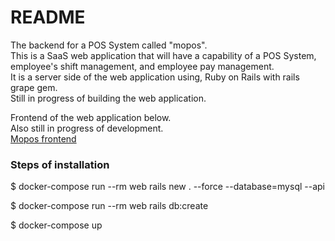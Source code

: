 # README

The backend for a POS System called "mopos".<br>
This is a SaaS web application that will have a capability of a POS System, employee's shift management, and employee pay management.<br>
It is a server side of the web application using, Ruby on Rails with rails grape gem.<br>
Still in progress of building the web application.

Frontend of the web application below.<br>
Also still in progress of development.<br>
[Mopos frontend](https://github.com/omocchin/mopos-front/tree/release/v1)

<h3>Steps of installation</h3>

$ docker-compose run --rm web rails new . --force --database=mysql --api

$ docker-compose run --rm web rails db:create

$ docker-compose up
